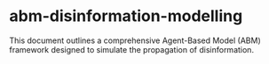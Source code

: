 # abm-disinformation-modelling
This document outlines a comprehensive Agent-Based Model (ABM) framework designed to simulate the propagation of disinformation. 

